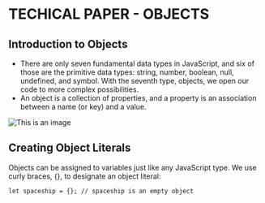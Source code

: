 # TECHICAL PAPER - OBJECTS

## Introduction to Objects

* There are only seven fundamental data types in JavaScript, and six of those are the primitive data types: string, number, boolean, null, undefined, and symbol. With the seventh type, objects, we open our code to more complex possibilities.
* An object is a collection of properties, and a property is an association between a name (or key) and a value.

![This is an image](https://content.codecademy.com/courses/learn-javascript-objects/javascript_illo.svg )


## Creating Object Literals

Objects can be assigned to variables just like any JavaScript type. We use curly braces, {}, to designate an object literal:

 ```let spaceship = {}; // spaceship is an empty object```

